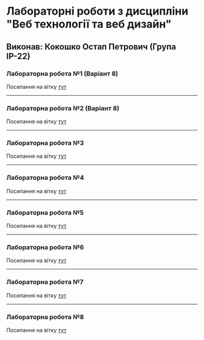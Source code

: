 # Лабораторні роботи з дисципліни "Веб технології та веб дизайн"

## Виконав: Кокошко Остап Петрович (Група ІР-22)

### Лабораторна робота №1 (Варіант 8)
Посилання на вітку [тут](https://github.com/Ostap-Kokoshko/web_programing/tree/first_lab)

***
### Лабораторна робота №2 (Варіант 8)
Посилання на вітку [тут](https://github.com/Ostap-Kokoshko/web_programing/tree/second_lab)

***
### Лабораторна робота №3
Посилання на вітку [тут](https://github.com/Ostap-Kokoshko/js_labs/tree/third_lab)

***
### Лабораторна робота №4
Посилання на вітку [тут](https://github.com/Ostap-Kokoshko/js_labs/tree/fourth_lab)

***
### Лабораторна робота №5
Посилання на вітку [тут](https://github.com/Ostap-Kokoshko/js_labs/tree/fifth_lab)

***
### Лабораторна робота №6
Посилання на вітку [тут](https://github.com/Ostap-Kokoshko/js_labs/tree/sixth_lab)

***
### Лабораторна робота №7
Посилання на вітку [тут](https://github.com/Ostap-Kokoshko/js_labs/tree/seventh_lab)

***
### Лабораторна робота №8
Посилання на вітку [тут](https://github.com/Ostap-Kokoshko/js_labs/tree/eighth_lab)
